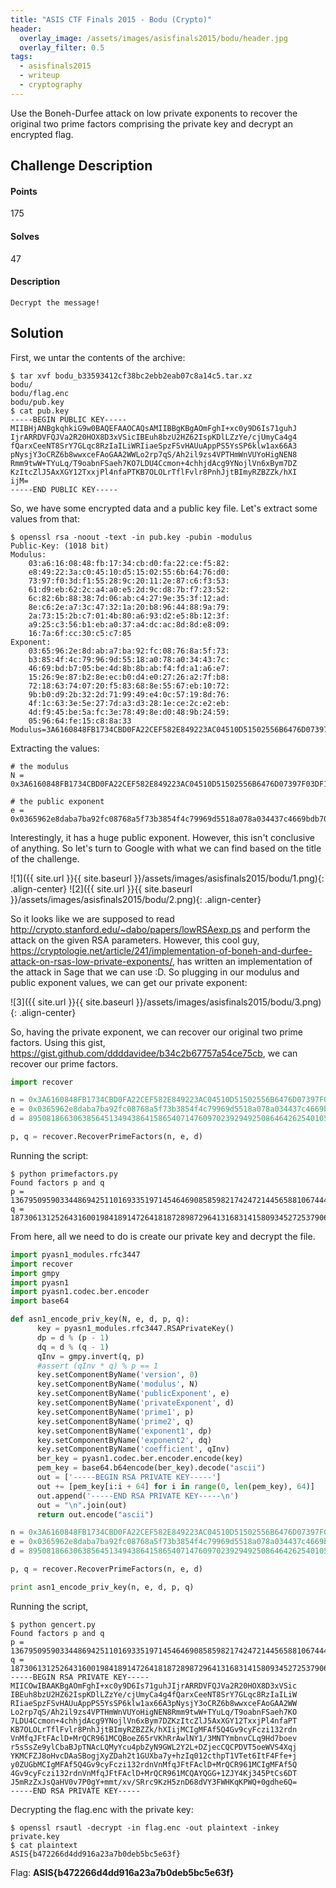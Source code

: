 ```yaml
---
title: "ASIS CTF Finals 2015 - Bodu (Crypto)"
header:
  overlay_image: /assets/images/asisfinals2015/bodu/header.jpg
  overlay_filter: 0.5
tags:
  - asisfinals2015
  - writeup
  - cryptography
---
```


Use the Boneh-Durfee attack on low private exponents to recover the original two
prime factors comprising the private key and decrypt an encrypted flag.

## Challenge Description

#### Points

175

#### Solves

47

#### Description

```
Decrypt the message!
```

## Solution

First, we untar the contents of the archive:

```shell
$ tar xvf bodu_b33593412cf38bc2ebb2eab07c8a14c5.tar.xz
bodu/
bodu/flag.enc
bodu/pub.key
$ cat pub.key
-----BEGIN PUBLIC KEY-----
MIIBHjANBgkqhkiG9w0BAQEFAAOCAQsAMIIBBgKBgAOmFghI+xc0y9D6Is71guhJ
IjrARRDVFQJVa2R20HOX8D3xVSicIBEuh8bzU2HZ62IspKDlLZzYe/cjUmyCa4g4
fQarxCeeNT8SrY7GLqc8RzIaILiWRIiaeSpzFSvHAUuAppPS5YsSP6klw1ax66A3
pNysjY3oCRZ6b8wwxceFAoGAA2WWLo2rp7qS/Ah2il9zs4VPTHmWnVUYoHigNEN8
Rmm9twW+TYuLq/T9oabnFSaeh7KO7LDU4Ccmon+4chhjdAcg9YNojlVn6xBym7DZ
KzItcZlJ5AxXGY12TxxjPl4nfaPTKB7OLOLrTflFvlr8PnhJjtBImyRZBZZk/hXI
ijM=
-----END PUBLIC KEY-----
```

So, we have some encrypted data and a public key file. Let's extract some values
from that:

```shell
$ openssl rsa -noout -text -in pub.key -pubin -modulus
Public-Key: (1018 bit)
Modulus:
    03:a6:16:08:48:fb:17:34:cb:d0:fa:22:ce:f5:82:
    e8:49:22:3a:c0:45:10:d5:15:02:55:6b:64:76:d0:
    73:97:f0:3d:f1:55:28:9c:20:11:2e:87:c6:f3:53:
    61:d9:eb:62:2c:a4:a0:e5:2d:9c:d8:7b:f7:23:52:
    6c:82:6b:88:38:7d:06:ab:c4:27:9e:35:3f:12:ad:
    8e:c6:2e:a7:3c:47:32:1a:20:b8:96:44:88:9a:79:
    2a:73:15:2b:c7:01:4b:80:a6:93:d2:e5:8b:12:3f:
    a9:25:c3:56:b1:eb:a0:37:a4:dc:ac:8d:8d:e8:09:
    16:7a:6f:cc:30:c5:c7:85
Exponent:
    03:65:96:2e:8d:ab:a7:ba:92:fc:08:76:8a:5f:73:
    b3:85:4f:4c:79:96:9d:55:18:a0:78:a0:34:43:7c:
    46:69:bd:b7:05:be:4d:8b:8b:ab:f4:fd:a1:a6:e7:
    15:26:9e:87:b2:8e:ec:b0:d4:e0:27:26:a2:7f:b8:
    72:18:63:74:07:20:f5:83:68:8e:55:67:eb:10:72:
    9b:b0:d9:2b:32:2d:71:99:49:e4:0c:57:19:8d:76:
    4f:1c:63:3e:5e:27:7d:a3:d3:28:1e:ce:2c:e2:eb:
    4d:f9:45:be:5a:fc:3e:78:49:8e:d0:48:9b:24:59:
    05:96:64:fe:15:c8:8a:33
Modulus=3A6160848FB1734CBD0FA22CEF582E849223AC04510D51502556B6476D07397F03DF155289C20112E87C6F35361D9EB622CA4A0E52D9CD87BF723526C826B88387D06ABC4279E353F12AD8EC62EA73C47321A20B89644889A792A73152BC7014B80A693D2E58B123FA925C356B1EBA037A4DCAC8D8DE809167A6FCC30C5C785
```

Extracting the values:

```shell
# the modulus
N = 0x3A6160848FB1734CBD0FA22CEF582E849223AC04510D51502556B6476D07397F03DF155289C20112E87C6F35361D9EB622CA4A0E52D9CD87BF723526C826B88387D06ABC4279E353F12AD8EC62EA73C47321A20B89644889A792A73152BC7014B80A693D2E58B123FA925C356B1EBA037A4DCAC8D8DE809167A6FCC30C5C785

# the public exponent
e = 0x0365962e8daba7ba92fc08768a5f73b3854f4c79969d5518a078a034437c4669bdb705be4d8b8babf4fda1a6e715269e87b28eecb0d4e02726a27fb8721863740720f583688e5567eb10729bb0d92b322d719949e40c57198d764f1c633e5e277da3d3281ece2ce2eb4df945be5afc3e78498ed0489b2459059664fe15c88a33
```

Interestingly, it has a huge public exponent. However, this isn't conclusive of
anything. So let's turn to Google with what we can find based on the title of
the challenge.

![1]({{ site.url }}{{ site.baseurl }}/assets/images/asisfinals2015/bodu/1.png){: .align-center}
![2]({{ site.url }}{{ site.baseurl }}/assets/images/asisfinals2015/bodu/2.png){: .align-center}

So it looks like we are supposed to read
http://crypto.stanford.edu/~dabo/papers/lowRSAexp.ps and perform the attack on
the given RSA parameters. However, this cool guy,
https://cryptologie.net/article/241/implementation-of-boneh-and-durfee-attack-on-rsas-low-private-exponents/,
has written an implementation of the attack in Sage that we can use :D. So
plugging in our modulus and public exponent values, we can get our private
exponent:

![3]({{ site.url }}{{ site.baseurl }}/assets/images/asisfinals2015/bodu/3.png){: .align-center}

So, having the private exponent, we can recover our original two prime factors.
Using this gist, https://gist.github.com/ddddavidee/b34c2b67757a54ce75cb, we can
recover our prime factors.

```python
import recover

n = 0x3A6160848FB1734CBD0FA22CEF582E849223AC04510D51502556B6476D07397F03DF155289C20112E87C6F35361D9EB622CA4A0E52D9CD87BF723526C826B88387D06ABC4279E353F12AD8EC62EA73C47321A20B89644889A792A73152BC7014B80A693D2E58B123FA925C356B1EBA037A4DCAC8D8DE809167A6FCC30C5C785
e = 0x0365962e8daba7ba92fc08768a5f73b3854f4c79969d5518a078a034437c4669bdb705be4d8b8babf4fda1a6e715269e87b28eecb0d4e02726a27fb8721863740720f583688e5567eb10729bb0d92b322d719949e40c57198d764f1c633e5e277da3d3281ece2ce2eb4df945be5afc3e78498ed0489b2459059664fe15c88a33
d = 89508186630638564513494386415865407147609702392949250864642625401059935751367507

p, q = recover.RecoverPrimeFactors(n, e, d)
```

Running the script:

```shell
$ python primefactors.py
Found factors p and q
p = 1367950959033448694251101693351971454646908585982174247214456588106744480223502924899594970200721567086593256490339820357729417073968911473368284373028327
q = 1873061312526431600198418914726418187289872964131683141580934527253790685014095254664971230592314176869517383698550622907346640404434127554775124138006963
```

From here, all we need to do is create our private key and decrypt the file.

```python
import pyasn1_modules.rfc3447
import recover
import gmpy
import pyasn1
import pyasn1.codec.ber.encoder
import base64

def asn1_encode_priv_key(N, e, d, p, q):
      key = pyasn1_modules.rfc3447.RSAPrivateKey()
      dp = d % (p - 1)
      dq = d % (q - 1)
      qInv = gmpy.invert(q, p)
      #assert (qInv * q) % p == 1
      key.setComponentByName('version', 0)
      key.setComponentByName('modulus', N)
      key.setComponentByName('publicExponent', e)
      key.setComponentByName('privateExponent', d)
      key.setComponentByName('prime1', p)
      key.setComponentByName('prime2', q)
      key.setComponentByName('exponent1', dp)
      key.setComponentByName('exponent2', dq)
      key.setComponentByName('coefficient', qInv)
      ber_key = pyasn1.codec.ber.encoder.encode(key)
      pem_key = base64.b64encode(ber_key).decode("ascii")
      out = ['-----BEGIN RSA PRIVATE KEY-----']
      out += [pem_key[i:i + 64] for i in range(0, len(pem_key), 64)]
      out.append('-----END RSA PRIVATE KEY-----\n')
      out = "\n".join(out)
      return out.encode("ascii")

n = 0x3A6160848FB1734CBD0FA22CEF582E849223AC04510D51502556B6476D07397F03DF155289C20112E87C6F35361D9EB622CA4A0E52D9CD87BF723526C826B88387D06ABC4279E353F12AD8EC62EA73C47321A20B89644889A792A73152BC7014B80A693D2E58B123FA925C356B1EBA037A4DCAC8D8DE809167A6FCC30C5C785
e = 0x0365962e8daba7ba92fc08768a5f73b3854f4c79969d5518a078a034437c4669bdb705be4d8b8babf4fda1a6e715269e87b28eecb0d4e02726a27fb8721863740720f583688e5567eb10729bb0d92b322d719949e40c57198d764f1c633e5e277da3d3281ece2ce2eb4df945be5afc3e78498ed0489b2459059664fe15c88a33
d = 89508186630638564513494386415865407147609702392949250864642625401059935751367507

p, q = recover.RecoverPrimeFactors(n, e, d)

print asn1_encode_priv_key(n, e, d, p, q)
```

Running the script,

```shell
$ python gencert.py
Found factors p and q
p = 1367950959033448694251101693351971454646908585982174247214456588106744480223502924899594970200721567086593256490339820357729417073968911473368284373028327
q = 1873061312526431600198418914726418187289872964131683141580934527253790685014095254664971230592314176869517383698550622907346640404434127554775124138006963
-----BEGIN RSA PRIVATE KEY-----
MIICOwIBAAKBgAOmFghI+xc0y9D6Is71guhJIjrARRDVFQJVa2R20HOX8D3xVSic
IBEuh8bzU2HZ62IspKDlLZzYe/cjUmyCa4g4fQarxCeeNT8SrY7GLqc8RzIaILiW
RIiaeSpzFSvHAUuAppPS5YsSP6klw1ax66A3pNysjY3oCRZ6b8wwxceFAoGAA2WW
Lo2rp7qS/Ah2il9zs4VPTHmWnVUYoHigNEN8Rmm9twW+TYuLq/T9oabnFSaeh7KO
7LDU4Ccmon+4chhjdAcg9YNojlVn6xBym7DZKzItcZlJ5AxXGY12TxxjPl4nfaPT
KB7OLOLrTflFvlr8PnhJjtBImyRZBZZk/hXIijMCIgMFAf5Q4Gv9cyFczi132rdn
VnMfqJFtFAclD+MrQCR961MCQBoeZ65rVKhRrAwlNY1/3MNTYmbnvCLq9Hd7boev
r5sSsZe9ylCbaBJpTNAcLQMyYcu4pbZyN9GWL2Y2L+DZjecCQCPDVT5oeWVS4Xqj
YKMCFZJ8oHvcDAaSBogjXyZDah2t1GUXba7y+hzIq012cthpT1VTet6ItF4Ffe+j
y0ZUGbMCIgMFAf5Q4Gv9cyFczi132rdnVnMfqJFtFAclD+MrQCR961MCIgMFAf5Q
4Gv9cyFczi132rdnVnMfqJFtFAclD+MrQCR961MCQAYQGG+1ZJY4Kj345PtCs6DT
J5mRzZxJsQaHV0v7P0gY+mmt/xv/SRrc9KzH5znD68dVY3FWHKqKPWQ+0gdhe6Q=
-----END RSA PRIVATE KEY-----
```

Decrypting the flag.enc with the private key:

```shell
$ openssl rsautl -decrypt -in flag.enc -out plaintext -inkey private.key
$ cat plaintext
ASIS{b472266d4dd916a23a7b0deb5bc5e63f}
```

Flag: **ASIS{b472266d4dd916a23a7b0deb5bc5e63f}**

